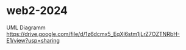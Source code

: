 # web2-2024

UML Diagramm https://drive.google.com/file/d/1z6dcmx5_EqXl6stm1jLrZ7OZTNRbH-E1/view?usp=sharing
